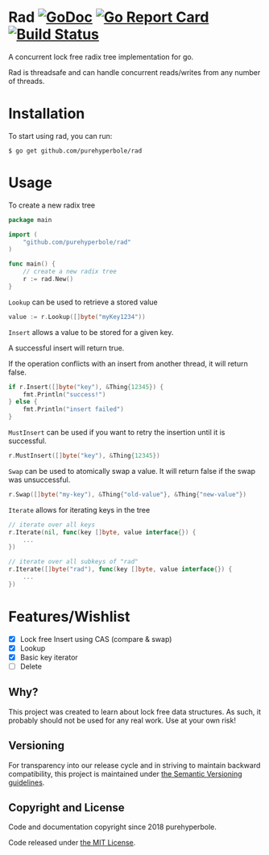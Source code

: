 # Rad [![GoDoc](https://godoc.org/github.com/purehyperbole/rad?status.svg)](https://godoc.org/github.com/purehyperbole/rad) [![Go Report Card](https://goreportcard.com/badge/github.com/purehyperbole/rad)](https://goreportcard.com/report/github.com/purehyperbole/rad) [![Build Status](https://travis-ci.org/purehyperbole/rad.svg?branch=master)](https://travis-ci.org/purehyperbole/rad)

A concurrent lock free radix tree implementation for go.

Rad is threadsafe and can handle concurrent reads/writes from any number of threads.

# Installation

To start using rad, you can run:

`$ go get github.com/purehyperbole/rad`

# Usage

To create a new radix tree

```go
package main

import (
    "github.com/purehyperbole/rad"
)

func main() {
    // create a new radix tree
    r := rad.New()
}
```

`Lookup` can be used to retrieve a stored value

```go
value := r.Lookup([]byte("myKey1234"))
```

`Insert` allows a value to be stored for a given key.

A successful insert will return true.

If the operation conflicts with an insert from another thread, it will return false.

```go
if r.Insert([]byte("key"), &Thing{12345}) {
    fmt.Println("success!")
} else {
    fmt.Println("insert failed")
}
```

`MustInsert` can be used if you want to retry the insertion until it is successful.
```go
r.MustInsert([]byte("key"), &Thing{12345})
```

`Swap` can be used to atomically swap a value. It will return false if the swap was unsuccessful.
```go
r.Swap([]byte("my-key"), &Thing{"old-value"}, &Thing{"new-value"})
```

`Iterate` allows for iterating keys in the tree

```go
// iterate over all keys
r.Iterate(nil, func(key []byte, value interface{}) {
    ...
})

// iterate over all subkeys of "rad"
r.Iterate([]byte("rad"), func(key []byte, value interface{}) {
    ...
})
```

# Features/Wishlist

- [x] Lock free Insert using CAS (compare & swap)
- [x] Lookup
- [x] Basic key iterator
- [ ] Delete

## Why?

This project was created to learn about lock free data structures. As such, it probably should not be used for any real work. Use at your own risk!

## Versioning

For transparency into our release cycle and in striving to maintain backward
compatibility, this project is maintained under [the Semantic Versioning guidelines](http://semver.org/).

## Copyright and License

Code and documentation copyright since 2018 purehyperbole.

Code released under
[the MIT License](LICENSE).
